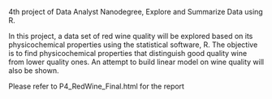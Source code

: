 4th project of Data Analyst Nanodegree, Explore and Summarize Data using R. 

In this project, a data set of red wine quality will be explored based on its physicochemical properties using the statistical software, R. The objective is to find physicochemical properties that distinguish good quality wine from lower quality ones. An attempt to build linear model on wine quality will also be shown.

Please refer to P4_RedWine_Final.html for the report
